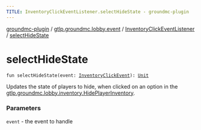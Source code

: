 ```yaml
---
TITLE: InventoryClickEventListener.selectHideState - groundmc-plugin
---
```


[groundmc-plugin](../../index.html) / [gtlp.groundmc.lobby.event](../index.html) / [InventoryClickEventListener](index.html) / [selectHideState](.)

# selectHideState

`fun selectHideState(event: `[`InventoryClickEvent`](https://hub.spigotmc.org/javadocs/spigot/org/bukkit/event/inventory/InventoryClickEvent.html)`): `[`Unit`](https://kotlinlang.org/api/latest/jvm/stdlib/kotlin/-unit/index.html)

Updates the state of players to hide, when clicked on an option in the
[gtlp.groundmc.lobby.inventory.HidePlayerInventory](../../gtlp.groundmc.lobby.inventory/-hide-player-inventory/index.html).

### Parameters

`event` - the event to handle

